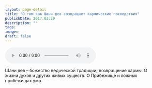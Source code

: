 ```yaml
---
layout: page-detail
title: "О том как Шани дев возвращает кармические последствия"
publishDate: 2017.03.29
description: ""
tags:
image:
draft: false
---
```


<audio title="2017.03.29 - О том как Шани дев возвращает кармические последствия.mp3" src="/upload/iblock/331/3316d4229d509cc6b06866903135c714.mp3" controls=""></audio>

 Шани дев – божество ведической традиции, возвращение кармы. О жизни духов и других живых существ. О Прибежище и ложных прибежищах ума. 

  
